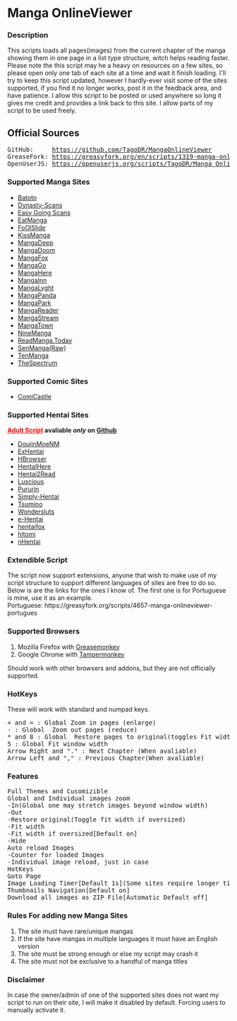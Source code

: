 <h1>Manga OnlineViewer</h1>

<h3>Description</h3>This scripts loads all pages(images) from the current chapter of the manga showing them in one page in a list type structure, witch helps reading faster.
Please note the this script may he a heavy on resources on a few sites, so please open only one tab of each site at a time and wait it finish loading.
I'll try to keep this script updated, however I hardly-ever visit some of the sites supported, if you find it no longer works, post it in the feedback area, and have patience.
I allow this script to be posted or used anywhere so long it gives me credit and provides a link back to this site. I allow parts of my script to be used freely.

<h2>Official Sources</h2>
<pre>
GitHub:     <a href="https://github.com/TagoDR/MangaOnlineViewer">https://github.com/TagoDR/MangaOnlineViewer</a>
GreaseFork: <a href="https://greasyfork.org/en/scripts/1319-manga-onlineviewer">https://greasyfork.org/en/scripts/1319-manga-onlineviewer</a>
OpenUserJS: <a href="https://openuserjs.org/scripts/TagoDR/Manga_OnlineViewer">https://openuserjs.org/scripts/TagoDR/Manga_OnlineViewer</a>
</pre>

<h3>Supported Manga Sites</h3>
<ul>
<li><a href='http://bato.to/'>Batoto</a></li>
<li><a href='https://dynasty-scans.com/'>Dynasty-Scans</a></li>
<li><a href='http://read.egscans.com/'>Easy Going Scans</a></li>
<li><a href='http://eatmanga.me/'>EatManga</a></li>
<li><a href=''>FoOlSlide</a></li>
<li><a href='http://kissmanga.com/'>KissManga</a></li>
<li><a href='http://mangadeep.com/'>MangaDeep</a></li>
<li><a href='https://mangadoom.co/'>MangaDoom</a></li>
<li><a href='http://mangafox.me/'>MangaFox</a></li>
<li><a href='http://www.mangago.me/'>MangaGo</a></li>
<li><a href='http://www.mangahere.co/'>MangaHere</a></li>
<li><a href='http://www.mangainn.net/'>MangaInn</a></li>
<li><a href='http://manga.lyght.net/'>MangaLyght</a></li>
<li><a href='http://www.mangapanda.com/'>MangaPanda</a></li>
<li><a href='http://mangapark.me/'>MangaPark</a></li>
<li><a href='http://www.mangareader.net/'>MangaReader</a></li>
<li><a href='http://mangastream.com/'>MangaStream</a></li>
<li><a href='http://www.mangatown.com/'>MangaTown</a></li>
<li><a href='http://ninemanga.com/'>NineManga</a></li>
<li><a href='http://www.readmanga.today/'>ReadManga.Today</a></li>
<li><a href='http://raw.senmanga.com/'>SenManga(Raw)</a></li>
<li><a href='http://www.tenmanga.com/'>TenManga</a></li>
<li><a href='http://www.thespectrum.net/'>TheSpectrum</a></li>
</ul>
<h3>Supported Comic Sites</h3>
<ul>
<li><a href='http://www.comicastle.org/'>ComiCastle</a></li>
</ul>
<h3>Supported Hentai Sites</h3> <b><a style="color: red;" href="https://github.com/TagoDR/MangaOnlineViewer/raw/master/Manga_OnlineViewer_Adult.user.js">Adult Script</a> avaliable <i>only</i> on <a href='https://github.com/TagoDR/MangaOnlineViewer'>Github</a></b>
<ul>
<li><a href='https://doujins.com/'>DoujinMoeNM</a></li>
<li><a href='https://exhentai.org/'>ExHentai</a></li>
<li><a href='http://www.hbrowse.com/'>HBrowser</a></li>
<li><a href='https://www.hentaihere.com/'>HentaIHere</a></li>
<li><a href='http://hentai2read.com/'>Hentai2Read</a></li>
<li><a href='https://luscious.net/'>Luscious</a></li>
<li><a href='http://pururin.us/'>Pururin</a></li>
<li><a href='http://simply-hentai.com/'>Simply-Hentai</a></li>
<li><a href='http://tsumino.com/'>Tsumino</a></li>
<li><a href='https://www.wondersluts.com/'>Wondersluts</a></li>
<li><a href='https://e-hentai.org/'>e-Hentai</a></li>
<li><a href='http://www.hentaifox.com/'>hentaifox</a></li>
<li><a href='https://hitomi.la/'>hitomi</a></li>
<li><a href='https://nhentai.net/'>nHentai</a></li>
</ul>

<h3>Extendible Script</h3>
The script now support extensions, anyone that wish to make use of my script structure to support different languages of sites are free to do so. Below is are the links for the ones I know of. The first one is for Portuguese is mine, use it as an example.</br>
Portuguese: https://greasyfork.org/scripts/4657-manga-onlineviewer-portugues

<h3>Supported Browsers</h3>
<ol><li>Mozilla Firefox with <a href="https://addons.mozilla.org/en-US/firefox/addon/greasemonkey/">Greasemonkey</a></li>
<li>Google Chrome with <a href="https://chrome.google.com/webstore/detail/tampermonkey/dhdgffkkebhmkfjojejmpbldmpobfkfo?hl=en">Tampermonkey</a></li></ol>
Should work with other browsers and addons, but they are not officially supported.


<h3>HotKeys</h3>These will work with standard and numpad keys.
<pre>
+ and = : Global Zoom in pages (enlarge)
- : Global  Zoom out pages (reduce)
* and 8 : Global  Restore pages to original(toggles Fit width if oversized)
5 : Global Fit window width
Arrow Right and "." : Next Chapter (When avaliable)
Arrow Left and "," : Previous Chapter(When avaliable)
</pre>

<h3>Features</h3>
<pre>
Full Themes and Cusomizible
Global and Individual images zoom
-In(Global one may stretch images beyond window width)
-Out
-Restore original(Toggle fit width if oversized)
-Fit width
-Fit width if oversized[Default on]
-Hide
Auto reload Images
-Counter for loaded Images
-Individual image reload, just in case
HotKeys
Goto Page
Image Loading Timer[Default 1s](Some sites require longer timers. eg.:ExHentai,e-hentai)
Thumbnails Navigation[Default on]
Download all images as ZIP File[Automatic Default off]
</pre>

<h3>Rules For adding new Manga Sites</h3>
<ol><li>The site must have rare/unique mangas</li>
<li>If the site have mangas in multiple languages it must have an English version</li>
<li>The site must be strong enough or else my script may crash it</li>
<li>The site must not be exclusive to a handful of manga titles</li></ol>

<h3>Disclaimer</h3>In case the owner/admin of one of the supported sites does not want my script to run on their site, I will make it disabled by default. Forcing users to manually activate it.
